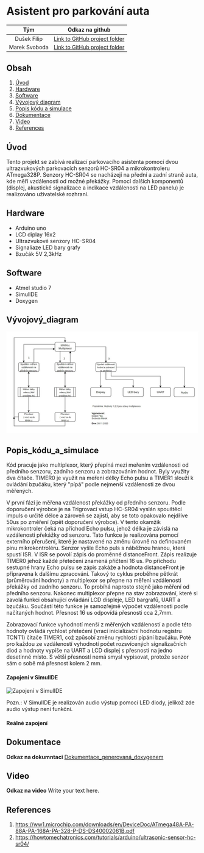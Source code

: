 # Asistent pro parkování auta

| **Tým** | **Odkaz na github** |
| :-: | :-: |
| Dušek Filip | [Link to GitHub project folder](https://github.com/xdusek30/Digital-electronics-2.git) |
| Marek Svoboda | [Link to GitHub project folder](https://github.com/xsvobo1q/Digital-electronics-2.git) |

## Obsah

1. [Úvod](#Úvod)
2. [Hardware](#hardware)
3. [Software](#software)
5. [Vývojový diagram](#Vývojový_diagram)
4. [Popis kódu a simulace](#Popis_kódu_a_simulace)
5. [Dokumentace](#Dokumentace)
5. [Video](#Video)
6. [References](#References)



## Úvod

Tento projekt se zabívá realizací parkovacího asistenta pomocí dvou ultrazvukových parkovacích senzorů HC-SR04 a mikrokontroleru ATmega328P. Senzory HC-SR04 se nacházejí na přední a zadní straně auta, kde měří vzdálenosti od možné překážky. Pomocí dalších komponentů (displej, akustické signalizace a indikace vzdálenosti na LED panelu) je realizováno uživatelské rozhraní. 

## Hardware

- Arduino uno
- LCD diplay 16x2
- Ultrazvukové senzory  HC-SR04
- Signaliaze LED bary grafy
- Bzučák 5V 2,3kHz

## Software

- Atmel studio 7
- SimulIDE
- Doxygen

## Vývojový_diagram

![Vývojový_diagram](Pictures/v3_Vývojový_diagram.jpg)

## Popis_kódu_a_simulace

Kód pracuje jako multiplexor, který přepíná mezi meřením vzdálenosti od předního senzoru, zadního senzoru a zobrazováním hodnot. Byly využity dva čítače.
TIMER0 je využit na meření délky Echo pulsu a TIMER1 slouží k ovládání bzučáku, který "pípá" podle nejmenší vzdálenosti ze dvou měřených.

V první fázi je měřena vzdálenost překážky od předního senzoru. Podle doporučení výrobce je na Trigrovací vstup HC-SR04 vyslán spouštěcí impuls o určité délce a zároveň se zajistí,
aby se toto opakovalo nejdříve 50us po změření (opět doporučení výrobce). V tento okamžik mikrokontroler čeká na příchod Echo pulsu, jehož délka je závislá na vzdálenosti
překážky od senzoru. Tato funkce je realizována pomocí externího přerušení, které je nastavené na změnu úrovně na definovaném pinu mikrokontroléru. Senzor vyšle Echo puls s náběžnou hranou, která spustí
ISR. V ISR se povolí zápis do proměnné distanceFront. Zápis realizuje TIMER0 jehož každé přetečení znamená přičtení 16 us. Po příchodu sestupné hrany Echo pulsu se
zápis zakáže a hodnota distanceFront je připravena k dalšímu zpracování. Takový to cyklus proběhne pětkrát (průměrování hodnoty) a multiplexor se přepne na měření
vzdálenosti překážky od zadního senzoru. To probíhá naprosto stejně jako měření od předního senzoru. Nakonec multiplexor přepne na stav zobrazování, které si zavolá
funkci obsahující ovládání LCD displeje, LED bargrafů, UART a bzučáku. Součástí této funkce je samozřejmě výpočet vzdálenosti podle načítaných hodnot. Přesnost 16 us odpovídá
přesnosti cca 2,7mm.

Zobrazovací funkce vyhodnotí menší z měřených vzdáleností a podle této hodnoty ovládá rychlost přetečení (vrací inicializační hodnotu registru TCNT1) čítače TIMER1, což způsobí
změnu rychlosti pípání bzučáku.
Poté pro každou ze vzdáleností vyhodnotí počet rozsvícených signalizačních diod a hodnoty vypíše na UART a LCD displej s přesností na jedno desetinné místo. S větší přesností nemá smysl vypisovat, protože senzor sám o sobě má přesnost kolem 2 mm.

#### Zapojení v SimulIDE

![Zapojení v SimulIDE](Pictures/Zapojení_SimulIDE.PNG)

Pozn.: V SimulIDE je realizován audio výstup pomocí LED diody, jelikož zde audio výstup není funkční.

#### Reálné zapojení


## Dokumentace
**Odkaz na dokumntaci**
 [Dokumentace_generovaná_doxygenem](#pdf_documentation.pdf)

## Video

**Odkaz na video**
Write your text here.





## References

1. https://ww1.microchip.com/downloads/en/DeviceDoc/ATmega48A-PA-88A-PA-168A-PA-328-P-DS-DS40002061B.pdf
2. https://howtomechatronics.com/tutorials/arduino/ultrasonic-sensor-hc-sr04/

